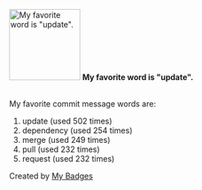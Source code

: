 <img src="https://my-badges.github.io/my-badges/favorite-word.png" alt="My favorite word is &quot;update&quot;." title="My favorite word is &quot;update&quot;." width="128">
<strong>My favorite word is &quot;update&quot;.</strong>
<br><br>

My favorite commit message words are:

1. update (used 502 times)
2. dependency (used 254 times)
3. merge (used 249 times)
4. pull (used 232 times)
5. request (used 232 times)


Created by <a href="https://github.com/my-badges/my-badges">My Badges</a>